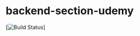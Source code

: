 # backend-section-udemy

[![Build Status](https://travis-ci.com/aperezmm/backend-section-udemy.svg?branch=main)]